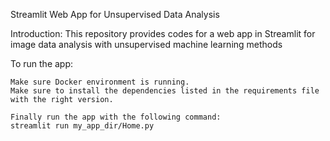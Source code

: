Streamlit Web App for Unsupervised Data Analysis 

Introduction:
    This repository provides codes for a web app in Streamlit for image data analysis with 
    unsupervised machine learning methods

To run the app:

    Make sure Docker environment is running.
    Make sure to install the dependencies listed in the requirements file with the right version.

    Finally run the app with the following command:
    streamlit run my_app_dir/Home.py